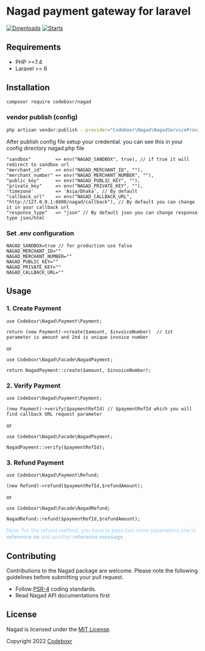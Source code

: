 # Nagad payment gateway for laravel

[![Downloads](https://img.shields.io/packagist/dt/codeboxr/nagad)](https://packagist.org/packages/codeboxr/nagad)
[![Starts](https://img.shields.io/packagist/stars/codeboxr/nagad)](https://packagist.org/packages/codeboxr/nagad)

## Requirements

- PHP >=7.4
- Laravel >= 6

## Installation

```bash
composer require codeboxr/nagad
```

### vendor publish (config)

```bash
php artisan vendor:publish --provider="Codeboxr\Nagad\NagadServiceProvider"
```

After publish config file setup your credential. you can see this in your config directory nagad.php file

```
"sandbox"         => env("NAGAD_SANDBOX", true), // if true it will redirect to sandbox url
"merchant_id"     => env("NAGAD_MERCHANT_ID", ""), 
"merchant_number" => env("NAGAD_MERCHANT_NUMBER", ""),
"public_key"      => env("NAGAD_PUBLIC_KEY", ""),
"private_key"     => env("NAGAD_PRIVATE_KEY", ""),
'timezone'        => 'Asia/Dhaka', // By default 
"callback_url"    => env("NAGAD_CALLBACK_URL", "http://127.0.0.1:8000/nagad/callback"), // By default you can change it in your callback url
"response_type"   => "json" // By default json you can change response type json/html 
```

### Set .env configuration

```
NAGAD_SANDBOX=true // for production use false
NAGAD_MERCHANT_ID=""
NAGAD_MERCHANT_NUMBER=""
NAGAD_PUBLIC_KEY=""
NAGAD_PRIVATE_KEY=""
NAGAD_CALLBACK_URL=""
```

## Usage

### 1. Create Payment

```
use Codeboxr\Nagad\Payment\Payment;

return (new Payment)->create($amount, $invoiceNumber)  // 1st parameter is amount and 2nd is unique invoice number 
```

or

```
use Codeboxr\Nagad\Facade\NagadPayment;

return NagadPayment::create($amount, $invoiceNumber);
```

### 2. Verify Payment

```
use Codeboxr\Nagad\Payment\Payment;

(new Payment)->verify($paymentRefId) // $paymentRefId which you will find callback URL request parameter
```

or

```
use Codeboxr\Nagad\Facade\NagadPayment;

NagadPayment::verify($paymentRefId);
```

### 3. Refund Payment

```
use Codeboxr\Nagad\Payment\Refund;

(new Refund)->refund($paymentRefId,$refundAmount);
```

or

```
use Codeboxr\Nagad\Facade\NagadRefund;

NagadRefund::refund($paymentRefId,$refundAmount);
```

<span style="color: #96d0ff">Note: For the refund method, you have to pass two more parameters one is <b>reference no</b> and another
<b>reference message</b></span>

## Contributing

Contributions to the Nagad package are welcome. Please note the following guidelines before submitting your pull
request.

- Follow [PSR-4](http://www.php-fig.org/psr/psr-4/) coding standards.
- Read Nagad API documentations first

## License

Nagad is licensed under the [MIT License](http://opensource.org/licenses/MIT).

Copyright 2022 [Codeboxr](https://codeboxr.com)
